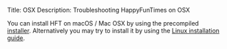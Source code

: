 Title: OSX
Description: Troubleshooting HappyFunTimes on OSX

You can install HFT on macOS / Mac OSX by using the precompiled [installer](http://docs.happyfuntimes.net/install.html).
Alternatively you may try to install it by using the [Linux installation guide](linux.md).
